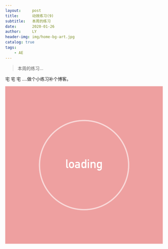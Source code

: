 ```yaml
---
layout:     post
title:      动效练习(9)
subtitle:   本周的练习
date:       2020-01-26
author:     LY
header-img: img/home-bg-art.jpg
catalog: true
tags:
    - AE
---
```


> 本周的练习... 

宅 宅 宅 ....做个小练习补个博客。

![](/img/2020012601.gif)


